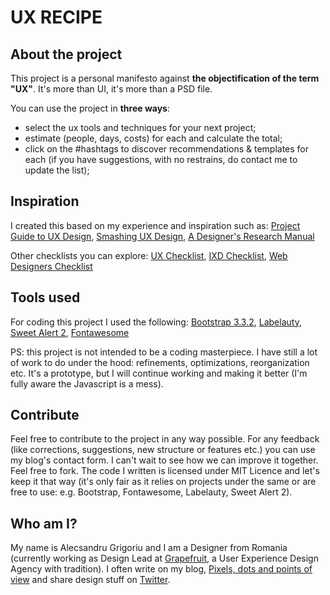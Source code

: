 # UX RECIPE
## About the project

This project is a personal manifesto against **the objectification of the term "UX"**. It's more than UI, it's more than a PSD file.

You can use the project in **three ways**:

+ select the ux tools and techniques for your next project;
+ estimate (people, days, costs) for each and calculate the total;
+ click on the #hashtags to discover recommendations & templates for each (if you have suggestions, with no restrains, do contact me to update the list);


## Inspiration

I created this based on my experience and inspiration such as:
[Project Guide to UX Design](http://www.amazon.com/Project-Guide-Design-experience-designers/dp/0321815386/ref=sr_1_1?s=books&ie=UTF8&qid=1421790551&sr=1-1&keywords=A+Project+Guide+to+UX+Design), [Smashing UX Design](http://www.amazon.com/Smashing-Design-Foundations-Designing-Experiences/dp/0470666854/ref=sr_1_1?s=books&ie=UTF8&qid=1421790589&sr=1-1&keywords=smashing+ux+design), [A Designer's Research Manual](http://www.amazon.com/Designers-Research-Manual-Succeed-Knowing/dp/1592535577/ref=sr_1_1?s=books&ie=UTF8&qid=1421790645&sr=1-1&keywords=designer+research)

Other checklists you can explore:
[UX Checklist](http://uxchecklist.github.io/), [IXD Checklist](http://ixdchecklist.com/), [Web Designers Checklist](http://webdesignerschecklist.com/)


## Tools used
For coding this project I used the following:
[Bootstrap 3.3.2](http://getbootstrap.com/), [Labelauty](http://fntneves.github.io/jquery-labelauty/), [Sweet Alert 2](https://limonte.github.io/sweetalert2/), [Fontawesome](http://fortawesome.github.io/Font-Awesome/)

PS: this project is not intended to be a coding masterpiece. I have still a lot of work to do under the hood: refinements, optimizations, reorganization etc. It's a prototype, but I will continue working and making it better (I'm fully aware the Javascript is a mess).


## Contribute
Feel free to contribute to the project in any way possible. For any feedback (like corrections, suggestions, new structure or features etc.) you can use my blog's contact form.
I can't wait to see how we can improve it together. Feel free to fork. The code I written is licensed under MIT Licence and let's keep it that way (it's only fair as it relies on projects under the same or are free to use: e.g. Bootstrap, Fontawesome, Labelauty, Sweet Alert 2).


## Who am I?
My name is Alecsandru Grigoriu and I am a Designer from Romania (currently working as Design Lead at [Grapefruit](http://www.grapefruit.ro), a User Experience Design Agency with tradition).
I often write on my blog, [Pixels, dots and points of view](http://www.pxdotpt.com) and share design stuff on [Twitter](http://www.twitter.com/alecsandru).
